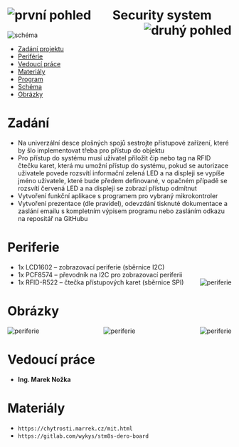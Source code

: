 <!-- @format -->

<h1 align="center">
Security system
<img alt="první pohled" src="foto/first_look.jpeg" align = "left">
<img alt="druhý pohled" src="foto/second_look.jpeg" align = "right">

</h1>
<img alt="schéma" src="dokumenty/schema.jpg" align = "center">

- [Zadání projektu](#Zadani)
- [Periférie](#Periferie)
- [Vedoucí práce](#vedoucí-práce)
- [Materiály](#materiály)
- [Program](https://github.com/peoblouk/security_system/tree/master/program/security_system)
- [Schéma](https://github.com/peoblouk/security_system/tree/master/sch%C3%A9mata/security_system)
- [Obrázky](#obrázky)

# Zadání

- Na univerzální desce plošných spojů sestrojte přístupové zařízení, které by šlo implementovat třeba pro přístup do objektu
- Pro přístup do systému musí uživatel přiložit čip nebo tag na RFID čtečku karet, která mu umožní přístup do systému, pokud se autorizace uživatele povede rozsvítí informační zelená LED a na displeji se vypíše jméno uživatele, které bude předem definované, v opačném případě se rozsvítí červená LED a na displeji se zobrazí přístup odmítnut
- Vytvoření funkční aplikace s programem pro vybraný mikrokontroler
- Vytvoření prezentace (dle pravidel), odevzdání tisknuté dokumentace a zaslání emailu s kompletním výpisem programu nebo zasláním odkazu na repositář na GitHubu

# Periferie

- 1x LCD1602 – zobrazovací periferie (sběrnice I2C)
- 1x PCF8574 – převodník na I2C pro zobrazovací periferii
- 1x RFID-R522 – čtečka přístupových karet (sběrnice SPI)
  <img alt="periferie" src="foto/periferie.jpeg" align = "right">

# Obrázky

<div align= "center">
  <img alt="periferie" src="foto/assembling.jpeg" align = "left">
  <img alt="periferie" src="foto/assembling_2.jpeg" align = "right">
  <img alt="periferie" src="foto/3d_knob.png" align = "center">
</div>

# Vedoucí práce

- <b>Ing. Marek Nožka</b>

# Materiály

- `https://chytrosti.marrek.cz/mit.html`
- `https://gitlab.com/wykys/stm8s-dero-board`
